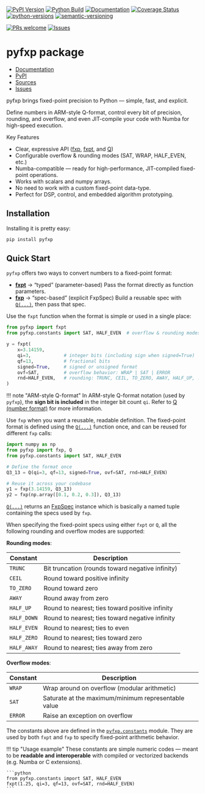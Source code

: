 
[![PyPI Version](https://badge.fury.io/py/pyfxp.svg)](https://badge.fury.io/py/pyfxp)
[![Python Build](https://github.com/ericsmacedo/pyfxp/actions/workflows/main.yml/badge.svg)](https://github.com/ericsmacedo/pyfxp/actions/workflows/main.yml)
[![Documentation](https://readthedocs.org/projects/pyfxp/badge/?version=latest)](https://pyfxp.readthedocs.io/en/latest/)
[![Coverage Status](https://coveralls.io/repos/github/ericsmacedo/pyfxp/badge.svg?branch=main)](https://coveralls.io/github/ericsmacedo/pyfxp?branch=main)
[![python-versions](https://img.shields.io/pypi/pyversions/pyfxp.svg)](https://pypi.python.org/pypi/pyfxp)
[![semantic-versioning](https://img.shields.io/badge/semver-2.0.0-green)](https://semver.org/)

[![PRs welcome](https://img.shields.io/badge/PRs-welcome-brightgreen.svg?style=flat-square)](https://docs.github.com/en/pull-requests/collaborating-with-pull-requests/proposing-changes-to-your-work-with-pull-requests/creating-a-pull-request)
[![Issues](https://img.shields.io/github/issues/ericsmacedo/pyfxp)](https://github.com/ericsmacedo/pyfxp/issues)

# pyfxp package

* [Documentation](https://pyfxp.readthedocs.io/en/latest/)
* [PyPI](https://pypi.org/project/pyfxp/)
* [Sources](https://github.com/ericsmacedo/pyfxp)
* [Issues](https://github.com/ericsmacedo/pyfxp/issues)

pyfxp brings fixed-point precision to Python — simple, fast, and explicit.

Define numbers in ARM-style Q-format, control every bit of precision, rounding, and overflow, and even JIT-compile your code with Numba for high-speed execution.

Key Features

- Clear, expressive API ([fxp](docs/api/fxp.md), [fxpt](docs/api/fxpt.md), and [Q](docs/api/Q.md))
- Configurable overflow & rounding modes (SAT, WRAP, HALF_EVEN, etc.)
- Numba-compatible — ready for high-performance, JIT-compiled fixed-point operations.
- Works with scalars and numpy arrays.
- No need to work with a custom fixed-point data-type.
- Perfect for DSP, control, and embedded algorithm prototyping.


## Installation

Installing it is pretty easy:

```bash
pip install pyfxp
```

## Quick Start

`pyfxp` offers two ways to convert numbers to a fixed-point format:

- **[fxpt](https://pyfxp.readthedocs.io/en/latest/api/fxpt/)** → “typed” (parameter-based)
    Pass the format directly as function parameters.
- **[fxp](https://pyfxp.readthedocs.io/en/latest/api/fxp/)** → “spec-based” (explicit FxpSpec)
    Build a reusable spec with [`Q(...)`](https://pyfxp.readthedocs.io/en/latest/api/Q/), then pass that spec.


Use the `fxpt` function when the format is simple or used in a single place:

```python
from pyfxp import fxpt
from pyfxp.constants import SAT, HALF_EVEN  # overflow & rounding modes

y = fxpt(
    x=3.14159,
    qi=3,            # integer bits (including sign when signed=True)
    qf=13,           # fractional bits
    signed=True,     # signed or unsigned format
    ovf=SAT,         # overflow behavior: WRAP | SAT | ERROR
    rnd=HALF_EVEN,   # rounding: TRUNC, CEIL, TO_ZERO, AWAY, HALF_UP, ...
)
```

!!! note "ARM-style Q-format"
    In ARM-style Q-format notation (used by `pyfxp`), the **sign bit is included** in the integer bit count `qi`.
    Refer to [Q (number format)](https://en.wikipedia.org/wiki/Q_(number_format)) for more information.


Use `fxp` when you want a reusable, readable definition. The fixed-point format is defined
using the [`Q(...)`](https://pyfxp.readthedocs.io/en/latest/api/Q/) function once, and can be
reused for different `fxp` calls:

```python
import numpy as np
from pyfxp import fxp, Q
from pyfxp.constants import SAT, HALF_EVEN

# Define the format once
Q3_13 = Q(qi=3, qf=13, signed=True, ovf=SAT, rnd=HALF_EVEN)

# Reuse it across your codebase
y1 = fxp(3.14159, Q3_13)
y2 = fxp(np.array([0.1, 0.2, 0.3]), Q3_13)
```

[`Q(...)`](https://pyfxp.readthedocs.io/en/latest/api/Q/) returns an [FxpSpec](https://pyfxp.readthedocs.io/en/latest/api/FxpSpec/) instance
which is basically a named tuple containing the specs used by `fxp`.

When specifying the fixed-point specs using either `fxpt` or `Q`,
all the following rounding and overflow modes are supported:

**Rounding modes**:

| Constant | Description |
|-----------|--------------|
| `TRUNC` | Bit truncation (rounds toward negative infinity) |
| `CEIL` | Round toward positive infinity |
| `TO_ZERO` | Round toward zero |
| `AWAY` | Round away from zero |
| `HALF_UP` | Round to nearest; ties toward positive infinity |
| `HALF_DOWN` | Round to nearest; ties toward negative infinity |
| `HALF_EVEN` | Round to nearest; ties to even |
| `HALF_ZERO` | Round to nearest; ties toward zero |
| `HALF_AWAY` | Round to nearest; ties away from zero |

**Overflow modes**:

| Constant | Description |
|-----------|--------------|
| `WRAP` | Wrap around on overflow (modular arithmetic) |
| `SAT` | Saturate at the maximum/minimum representable value |
| `ERROR` | Raise an exception on overflow |

The constants above are defined in the [`pyfxp.constants`](https://pyfxp.readthedocs.io/en/latest/api/constants/) module.
They are used by both `fxpt` and `fxp` to specify fixed-point arithmetic behavior.

!!! tip "Usage example"
    These constants are simple numeric codes — meant to be **readable and interoperable** with compiled or vectorized backends (e.g. Numba or C extensions).

    ```python
    from pyfxp.constants import SAT, HALF_EVEN
    fxpt(1.25, qi=3, qf=13, ovf=SAT, rnd=HALF_EVEN)
    ```
